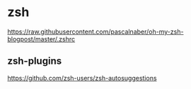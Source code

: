 # zsh
https://raw.githubusercontent.com/pascalnaber/oh-my-zsh-blogpost/master/.zshrc

## zsh-plugins
https://github.com/zsh-users/zsh-autosuggestions

